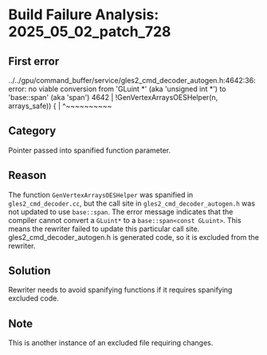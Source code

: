 # Build Failure Analysis: 2025_05_02_patch_728

## First error

../../gpu/command_buffer/service/gles2_cmd_decoder_autogen.h:4642:36: error: no viable conversion from 'GLuint *' (aka 'unsigned int *') to 'base::span<const GLuint>' (aka 'span<const unsigned int>')
 4642 |       !GenVertexArraysOESHelper(n, arrays_safe)) {
      |                                    ^~~~~~~~~~~

## Category
Pointer passed into spanified function parameter.

## Reason
The function `GenVertexArraysOESHelper` was spanified in `gles2_cmd_decoder.cc`, but the call site in `gles2_cmd_decoder_autogen.h` was not updated to use `base::span`. The error message indicates that the compiler cannot convert a `GLuint*` to a `base::span<const GLuint>`. This means the rewriter failed to update this particular call site. gles2_cmd_decoder_autogen.h is generated code, so it is excluded from the rewriter.

## Solution
Rewriter needs to avoid spanifying functions if it requires spanifying excluded code.

## Note
This is another instance of an excluded file requiring changes.